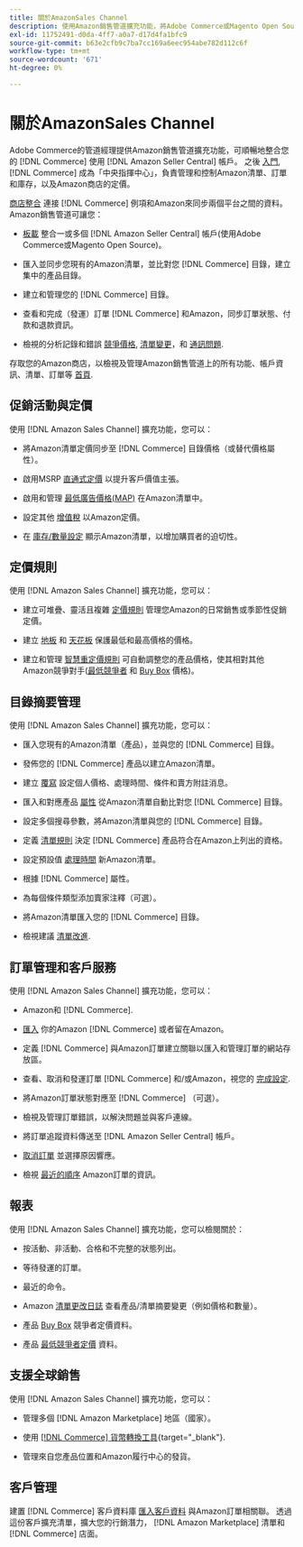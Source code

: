 ```yaml
---
title: 關於AmazonSales Channel
description: 使用Amazon銷售管道擴充功能，將Adobe Commerce或Magento Open Source與您的Amazon銷售中心帳戶順暢整合。
exl-id: 11752491-d0da-4ff7-a0a7-d17d4fa1bfc9
source-git-commit: b63e2cfb9c7ba7cc169a6eec954abe782d112c6f
workflow-type: tm+mt
source-wordcount: '671'
ht-degree: 0%

---
```


# 關於AmazonSales Channel

Adobe Commerce的管道經理提供Amazon銷售管道擴充功能，可順暢地整合您的 [!DNL Commerce] 使用 [!DNL Amazon Seller Central] 帳戶。 之後 [入門](./amazon-onboarding-home.md), [!DNL Commerce] 成為「中央指揮中心」，負責管理和控制Amazon清單、訂單和庫存，以及Amazon商店的定價。

[商店整合](./store-integration.md) 連接 [!DNL Commerce] 例項和Amazon來同步兩個平台之間的資料。 Amazon銷售管道可讓您：

- [板載](./amazon-onboarding-home.md) 整合一或多個 [!DNL Amazon Seller Central] 帳戶(使用Adobe Commerce或Magento Open Source)。

- 匯入並同步您現有的Amazon清單，並比對您 [!DNL Commerce] 目錄，建立集中的產品目錄。

- 建立和管理您的 [!DNL Commerce] 目錄。

- 查看和完成（發運）訂單 [!DNL Commerce] 和Amazon，同步訂單狀態、付款和退款資訊。

- 檢視的分析記錄和錯誤 [競爭價格](./competitive-price-analysis.md), [清單變更](./listing-changes-log.md)，和 [通訊問題](./communication-errors-log.md).

存取您的Amazon商店，以檢視及管理Amazon銷售管道上的所有功能、帳戶資訊、清單、訂單等 [首頁](./amazon-sales-channel-home.md).

## 促銷活動與定價

使用 [!DNL Amazon Sales Channel] 擴充功能，您可以：

- 將Amazon清單定價同步至 [!DNL Commerce] 目錄價格（或替代價格屬性）。

- 啟用MSRP [直通式定價](./listing-price.md#configure-listing-price-settings) 以提升客戶價值主張。

- 啟用和管理 [最低廣告價格(MAP)](./listing-price.md#configure-listing-price-settings) 在Amazon清單中。

- 設定其他 [增值稅](./listing-price.md#configure-listing-price-settings) 以Amazon定價。

- 在 [庫存/數量設定](./stock-quantity.md#configure-stock--quantity-settings) 顯示Amazon清單，以增加購買者的迫切性。

## 定價規則

使用 [!DNL Amazon Sales Channel] 擴充功能，您可以：

- 建立可堆疊、靈活且複雜 [定價規則](./pricing-products.md) 管理您Amazon的日常銷售或季節性促銷定價。

- 建立 [地板](./floor-price.md) 和 [天花板](./optional-ceiling-price.md) 保護最低和最高價格的價格。

- 建立和管理 [智慧重定價規則](./intelligent-repricing-rules.md) 可自動調整您的產品價格，使其相對其他Amazon競爭對手([最低競爭者](./lowest-competitor-pricing.md) 和 [Buy Box](./buy-box-competitor-pricing.md) 價格)。

## 目錄摘要管理

使用 [!DNL Amazon Sales Channel] 擴充功能，您可以：

- 匯入您現有的Amazon清單（產品），並與您的 [!DNL Commerce] 目錄。

- 發佈您的 [!DNL Commerce] 產品以建立Amazon清單。

- 建立 [覆寫](./creating-editing-overrides.md) 設定個人價格、處理時間、條件和賣方附註消息。

- 匯入和對應產品 [屬性](./attributes-view.md) 從Amazon清單自動比對您 [!DNL Commerce] 目錄。

- 設定多個搜尋參數，將Amazon清單與您的 [!DNL Commerce] 目錄。

- 定義 [清單規則](./listing-rules.md) 決定 [!DNL Commerce] 產品符合在Amazon上列出的資格。

- 設定預設值 [處理時間](./product-listing-actions.md) 新Amazon清單。

- 根據 [!DNL Commerce] 屬性。

- 為每個條件類型添加賣家注釋（可選）。

- 將Amazon清單匯入您的 [!DNL Commerce] 目錄。

- 檢視建議 [清單改進](./listing-improvements.md).

## 訂單管理和客戶服務

使用 [!DNL Amazon Sales Channel] 擴充功能，您可以：

- Amazon和 [!DNL Commerce].

- [匯入](./order-settings.md#configure-order-settings) 你的Amazon [!DNL Commerce] 或者留在Amazon。

- 定義 [!DNL Commerce] 與Amazon訂單建立關聯以匯入和管理訂單的網站存放區。

- 查看、取消和發運訂單 [!DNL Commerce] 和/或Amazon，視您的 [完成設定](./fulfilled-by.md).

- 將Amazon訂單狀態對應至 [!DNL Commerce] （可選）。

- 檢視及管理訂單錯誤，以解決問題並與客戶連線。

- 將訂單追蹤資料傳送至 [!DNL Amazon Seller Central] 帳戶。

- [取消訂單](./cancel-unshipped-order.md) 並選擇原因響應。

- 檢視 [最近的順序](./amazon-store-dashboard.md) Amazon訂單的資訊。

## 報表

使用 [!DNL Amazon Sales Channel] 擴充功能，您可以檢閱關於：

- 按活動、非活動、合格和不完整的狀態列出。

- 等待發運的訂單。

- 最近的命令。

- Amazon [清單更改日誌](./listing-changes-log.md) 查看產品/清單摘要變更（例如價格和數量）。

- 產品 [Buy Box](./buy-box-competitor-pricing.md) 競爭者定價資料。

- 產品 [最低競爭者定價](./lowest-competitor-pricing.md) 資料。

## 支援全球銷售

使用 [!DNL Amazon Sales Channel] 擴充功能，您可以：

- 管理多個 [!DNL Amazon Marketplace] 地區（國家）。

- 使用 [[!DNL Commerce] 貨幣轉換工具](https://docs.magento.com/user-guide/stores/currency-configuration.html){target="_blank"}.

- 管理來自您產品位置和Amazon履行中心的發貨。

## 客戶管理

建置 [!DNL Commerce] 客戶資料庫 [匯入客戶資料](./order-settings.md#configure-order-settings) 與Amazon訂單相關聯。 透過這份客戶擴充清單，擴大您的行銷潛力， [!DNL Amazon Marketplace] 清單和 [!DNL Commerce] 店面。
